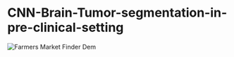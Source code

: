# CNN-Brain-Tumor-segmentation-in-pre-clinical-setting

![Farmers Market Finder Dem](/Users/admin/Desktop/Stack.gif)

